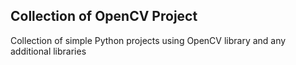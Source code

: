 ## Collection of OpenCV Project

Collection of simple Python projects using OpenCV library and any additional libraries
